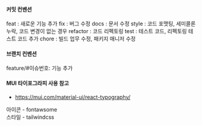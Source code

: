 #### 커밋 컨벤션
feat : 새로운 기능 추가
fix : 버그 수정
docs : 문서 수정
style : 코드 포맷팅, 세미콜론 누락, 코드 변경이 없는 경우
refactor : 코드 리펙토링
test : 테스트 코드, 리펙토링 테스트 코드 추가
chore : 빌드 업무 수정, 패키지 매니저 수정

#### 브랜치 컨벤션
feature/#이슈번호: 기능 추가

#### MUI 타이포그라피 사용 참고
- https://mui.com/material-ui/react-typography/

아이콘 - fontawsome   
스타일 - tailwindcss
